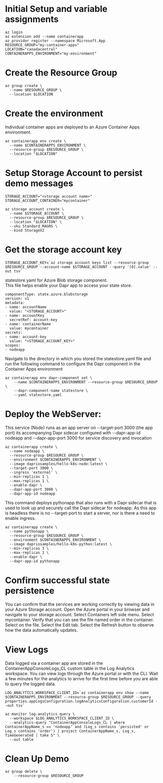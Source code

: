 # Initial Setup and variable assignments
```
az login
az extension add --name containerapp
az provider register --namespace Microsoft.App
RESOURCE_GROUP="my-container-apps"
LOCATION="canadacentral"
CONTAINERAPPS_ENVIRONMENT="my-environment"
```

# Create the Resource Group
```
az group create \
  --name $RESOURCE_GROUP \
  --location $LOCATION
```
#  Create the environment 
Individual container apps are deployed to an Azure Container Apps environment.
```
az containerapp env create \
  --name $CONTAINERAPPS_ENVIRONMENT \
  --resource-group $RESOURCE_GROUP \
  --location "$LOCATION"
```
# Setup Storage Account to persist demo messages
```
STORAGE_ACCOUNT="<storage account name>"
STORAGE_ACCOUNT_CONTAINER="mycontainer"
  
az storage account create \
  --name $STORAGE_ACCOUNT \
  --resource-group $RESOURCE_GROUP \
  --location "$LOCATION" \
  --sku Standard_RAGRS \
  --kind StorageV2
```

# Get the storage account key
```
STORAGE_ACCOUNT_KEY=`az storage account keys list --resource-group $RESOURCE_GROUP --account-name $STORAGE_ACCOUNT --query '[0].value' --out tsv`
```  
statestore.yaml for Azure Blob storage component.  
This file helps enable your Dapr app to access your state store.
```
componentType: state.azure.blobstorage
version: v1
metadata:
- name: accountName
  value: "<STORAGE_ACCOUNT>"
- name: accountKey
  secretRef: account-key
- name: containerName
  value: mycontainer
secrets:
- name: account-key
  value: "<STORAGE_ACCOUNT_KEY>"
scopes:
- nodeapp
```  
Navigate to the directory in which you stored the statestore.yaml file and run the following command 
to configure the Dapr component in the Container Apps environment
```
az containerapp env dapr-component set \
    --name $CONTAINERAPPS_ENVIRONMENT --resource-group $RESOURCE_GROUP \
    --dapr-component-name statestore \
    --yaml statestore.yaml
```  
# Deploy the WebServer:
This service (Node) runs as an app server on --target-port 3000 (the app port)
its accompanying Dapr sidecar configured with --dapr-app-id nodeapp and
--dapr-app-port 3000 for service discovery and invocation
```  
az containerapp create \
  --name nodeapp \
  --resource-group $RESOURCE_GROUP \
  --environment $CONTAINERAPPS_ENVIRONMENT \
  --image dapriosamples/hello-k8s-node:latest \
  --target-port 3000 \
  --ingress 'external' \
  --min-replicas 1 \
  --max-replicas 1 \
  --enable-dapr \
  --dapr-app-port 3000 \
  --dapr-app-id nodeapp
 ``` 
 This command deploys pythonapp that also runs with a Dapr sidecar that is used to look up and securely 
 call the Dapr sidecar for nodeapp. As this app is headless there is no --target-port to start a server, 
 nor is there a need to enable ingress.
```
az containerapp create \
  --name pythonapp \
  --resource-group $RESOURCE_GROUP \
  --environment $CONTAINERAPPS_ENVIRONMENT \
  --image dapriosamples/hello-k8s-python:latest \
  --min-replicas 1 \
  --max-replicas 1 \
  --enable-dapr \
  --dapr-app-id pythonapp
```

# Confirm successful state persistence
You can confirm that the services are working correctly by viewing data in your Azure Storage account.
Open the Azure portal in your browser and navigate to your storage account.
Select Containers left side menu.
Select mycontainer.
Verify that you can see the file named order in the container.
Select on the file.
Select the Edit tab.
Select the Refresh button to observe how the data automatically updates.

# View Logs

Data logged via a container app are stored in the ContainerAppConsoleLogs_CL custom table in the Log Analytics workspace. 
You can view logs through the Azure portal or with the CLI. Wait a few minutes for the analytics to arrive for the first 
time before you are able to query the logged data.
```
LOG_ANALYTICS_WORKSPACE_CLIENT_ID=`az containerapp env show --name $CONTAINERAPPS_ENVIRONMENT --resource-group $RESOURCE_GROUP --query properties.appLogsConfiguration.logAnalyticsConfiguration.customerId --out tsv`

az monitor log-analytics query \
  --workspace $LOG_ANALYTICS_WORKSPACE_CLIENT_ID \
  --analytics-query "ContainerAppConsoleLogs_CL | where ContainerAppName_s == 'nodeapp' and (Log_s contains 'persisted' or Log_s contains 'order') | project ContainerAppName_s, Log_s, TimeGenerated | take 5" \
  --out table
```  
# Clean Up Demo
```
az group delete \
    --resource-group $RESOURCE_GROUP
```  
